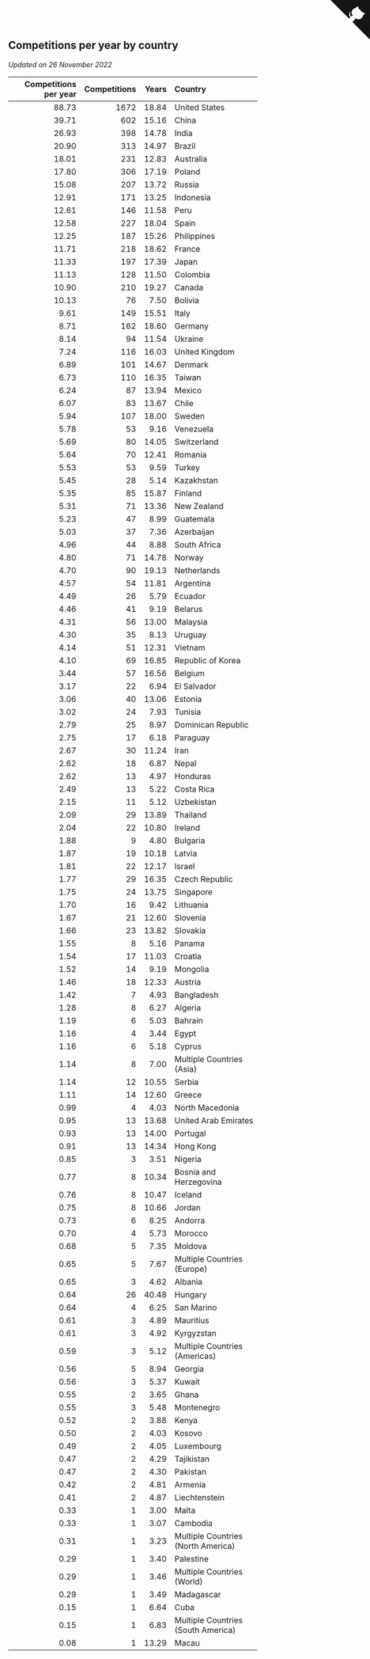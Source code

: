 ## Competitions per year by country

*Updated on 26 November 2022*

| Competitions per year | Competitions | Years | Country |
| ---: | ---: | ---: | :--- |
| 88.73 | 1672 | 18.84 | United States |
| 39.71 | 602 | 15.16 | China |
| 26.93 | 398 | 14.78 | India |
| 20.90 | 313 | 14.97 | Brazil |
| 18.01 | 231 | 12.83 | Australia |
| 17.80 | 306 | 17.19 | Poland |
| 15.08 | 207 | 13.72 | Russia |
| 12.91 | 171 | 13.25 | Indonesia |
| 12.61 | 146 | 11.58 | Peru |
| 12.58 | 227 | 18.04 | Spain |
| 12.25 | 187 | 15.26 | Philippines |
| 11.71 | 218 | 18.62 | France |
| 11.33 | 197 | 17.39 | Japan |
| 11.13 | 128 | 11.50 | Colombia |
| 10.90 | 210 | 19.27 | Canada |
| 10.13 | 76 | 7.50 | Bolivia |
| 9.61 | 149 | 15.51 | Italy |
| 8.71 | 162 | 18.60 | Germany |
| 8.14 | 94 | 11.54 | Ukraine |
| 7.24 | 116 | 16.03 | United Kingdom |
| 6.89 | 101 | 14.67 | Denmark |
| 6.73 | 110 | 16.35 | Taiwan |
| 6.24 | 87 | 13.94 | Mexico |
| 6.07 | 83 | 13.67 | Chile |
| 5.94 | 107 | 18.00 | Sweden |
| 5.78 | 53 | 9.16 | Venezuela |
| 5.69 | 80 | 14.05 | Switzerland |
| 5.64 | 70 | 12.41 | Romania |
| 5.53 | 53 | 9.59 | Turkey |
| 5.45 | 28 | 5.14 | Kazakhstan |
| 5.35 | 85 | 15.87 | Finland |
| 5.31 | 71 | 13.36 | New Zealand |
| 5.23 | 47 | 8.99 | Guatemala |
| 5.03 | 37 | 7.36 | Azerbaijan |
| 4.96 | 44 | 8.88 | South Africa |
| 4.80 | 71 | 14.78 | Norway |
| 4.70 | 90 | 19.13 | Netherlands |
| 4.57 | 54 | 11.81 | Argentina |
| 4.49 | 26 | 5.79 | Ecuador |
| 4.46 | 41 | 9.19 | Belarus |
| 4.31 | 56 | 13.00 | Malaysia |
| 4.30 | 35 | 8.13 | Uruguay |
| 4.14 | 51 | 12.31 | Vietnam |
| 4.10 | 69 | 16.85 | Republic of Korea |
| 3.44 | 57 | 16.56 | Belgium |
| 3.17 | 22 | 6.94 | El Salvador |
| 3.06 | 40 | 13.06 | Estonia |
| 3.02 | 24 | 7.93 | Tunisia |
| 2.79 | 25 | 8.97 | Dominican Republic |
| 2.75 | 17 | 6.18 | Paraguay |
| 2.67 | 30 | 11.24 | Iran |
| 2.62 | 18 | 6.87 | Nepal |
| 2.62 | 13 | 4.97 | Honduras |
| 2.49 | 13 | 5.22 | Costa Rica |
| 2.15 | 11 | 5.12 | Uzbekistan |
| 2.09 | 29 | 13.89 | Thailand |
| 2.04 | 22 | 10.80 | Ireland |
| 1.88 | 9 | 4.80 | Bulgaria |
| 1.87 | 19 | 10.18 | Latvia |
| 1.81 | 22 | 12.17 | Israel |
| 1.77 | 29 | 16.35 | Czech Republic |
| 1.75 | 24 | 13.75 | Singapore |
| 1.70 | 16 | 9.42 | Lithuania |
| 1.67 | 21 | 12.60 | Slovenia |
| 1.66 | 23 | 13.82 | Slovakia |
| 1.55 | 8 | 5.16 | Panama |
| 1.54 | 17 | 11.03 | Croatia |
| 1.52 | 14 | 9.19 | Mongolia |
| 1.46 | 18 | 12.33 | Austria |
| 1.42 | 7 | 4.93 | Bangladesh |
| 1.28 | 8 | 6.27 | Algeria |
| 1.19 | 6 | 5.03 | Bahrain |
| 1.16 | 4 | 3.44 | Egypt |
| 1.16 | 6 | 5.18 | Cyprus |
| 1.14 | 8 | 7.00 | Multiple Countries (Asia) |
| 1.14 | 12 | 10.55 | Serbia |
| 1.11 | 14 | 12.60 | Greece |
| 0.99 | 4 | 4.03 | North Macedonia |
| 0.95 | 13 | 13.68 | United Arab Emirates |
| 0.93 | 13 | 14.00 | Portugal |
| 0.91 | 13 | 14.34 | Hong Kong |
| 0.85 | 3 | 3.51 | Nigeria |
| 0.77 | 8 | 10.34 | Bosnia and Herzegovina |
| 0.76 | 8 | 10.47 | Iceland |
| 0.75 | 8 | 10.66 | Jordan |
| 0.73 | 6 | 8.25 | Andorra |
| 0.70 | 4 | 5.73 | Morocco |
| 0.68 | 5 | 7.35 | Moldova |
| 0.65 | 5 | 7.67 | Multiple Countries (Europe) |
| 0.65 | 3 | 4.62 | Albania |
| 0.64 | 26 | 40.48 | Hungary |
| 0.64 | 4 | 6.25 | San Marino |
| 0.61 | 3 | 4.89 | Mauritius |
| 0.61 | 3 | 4.92 | Kyrgyzstan |
| 0.59 | 3 | 5.12 | Multiple Countries (Americas) |
| 0.56 | 5 | 8.94 | Georgia |
| 0.56 | 3 | 5.37 | Kuwait |
| 0.55 | 2 | 3.65 | Ghana |
| 0.55 | 3 | 5.48 | Montenegro |
| 0.52 | 2 | 3.88 | Kenya |
| 0.50 | 2 | 4.03 | Kosovo |
| 0.49 | 2 | 4.05 | Luxembourg |
| 0.47 | 2 | 4.29 | Tajikistan |
| 0.47 | 2 | 4.30 | Pakistan |
| 0.42 | 2 | 4.81 | Armenia |
| 0.41 | 2 | 4.87 | Liechtenstein |
| 0.33 | 1 | 3.00 | Malta |
| 0.33 | 1 | 3.07 | Cambodia |
| 0.31 | 1 | 3.23 | Multiple Countries (North America) |
| 0.29 | 1 | 3.40 | Palestine |
| 0.29 | 1 | 3.46 | Multiple Countries (World) |
| 0.29 | 1 | 3.49 | Madagascar |
| 0.15 | 1 | 6.64 | Cuba |
| 0.15 | 1 | 6.83 | Multiple Countries (South America) |
| 0.08 | 1 | 13.29 | Macau |


<a href="https://github.com/JustinTimeCuber/wca_statistics" class="github-corner" aria-label="View source on Github"><svg width="80" height="80" viewBox="0 0 250 250" style="fill:#151513; color:#fff; position: absolute; top: 0; border: 0; right: 0;" aria-hidden="true"><path d="M0,0 L115,115 L130,115 L142,142 L250,250 L250,0 Z"></path><path d="M128.3,109.0 C113.8,99.7 119.0,89.6 119.0,89.6 C122.0,82.7 120.5,78.6 120.5,78.6 C119.2,72.0 123.4,76.3 123.4,76.3 C127.3,80.9 125.5,87.3 125.5,87.3 C122.9,97.6 130.6,101.9 134.4,103.2" fill="currentColor" style="transform-origin: 130px 106px;" class="octo-arm"></path><path d="M115.0,115.0 C114.9,115.1 118.7,116.5 119.8,115.4 L133.7,101.6 C136.9,99.2 139.9,98.4 142.2,98.6 C133.8,88.0 127.5,74.4 143.8,58.0 C148.5,53.4 154.0,51.2 159.7,51.0 C160.3,49.4 163.2,43.6 171.4,40.1 C171.4,40.1 176.1,42.5 178.8,56.2 C183.1,58.6 187.2,61.8 190.9,65.4 C194.5,69.0 197.7,73.2 200.1,77.6 C213.8,80.2 216.3,84.9 216.3,84.9 C212.7,93.1 206.9,96.0 205.4,96.6 C205.1,102.4 203.0,107.8 198.3,112.5 C181.9,128.9 168.3,122.5 157.7,114.1 C157.9,116.9 156.7,120.9 152.7,124.9 L141.0,136.5 C139.8,137.7 141.6,141.9 141.8,141.8 Z" fill="currentColor" class="octo-body"></path></svg></a><style>.github-corner:hover .octo-arm{animation:octocat-wave 560ms ease-in-out}@keyframes octocat-wave{0%,100%{transform:rotate(0)}20%,60%{transform:rotate(-25deg)}40%,80%{transform:rotate(10deg)}}@media (max-width:500px){.github-corner:hover .octo-arm{animation:none}.github-corner .octo-arm{animation:octocat-wave 560ms ease-in-out}}</style>
